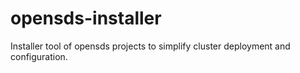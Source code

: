 # opensds-installer
Installer tool of opensds projects to simplify cluster deployment and configuration.
